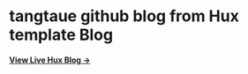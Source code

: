 # tangtaue github blog from Hux template Blog
#### [View Live Hux Blog &rarr;](http://huangxuan.me)
